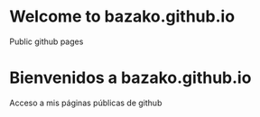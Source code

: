 # Welcome to bazako.github.io
Public github pages

# Bienvenidos a bazako.github.io
Acceso a mis páginas públicas de github
